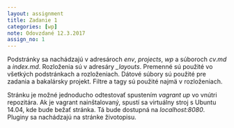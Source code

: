 ```yaml
---
layout: assignment
title: Zadanie 1
categories: [wp]
note: Odovzdané 12.3.2017
assign_no: 1
---
```


Podstránky sa nachádzajú v adresároch <i>env</i>, <i>projects</i>, <i>wp</i> a súboroch <i>cv.md</i> a <i>index.md</i>. Rozloženia sú v adresáry <i>_layouts</i>. Premenné sú použité vo všetkých podstránkach a rozloženiach. Dátové súbory sú použité pre zadania a bakalársky projekt. Filtre a tagy sú použité najmä v rozloženiach.

Stránku je možné jednoducho odtestovať spustením <i>vagrant up</i> vo vnútri repozitára. Ak je vagrant nainštalovaný, spustí sa virtuálny stroj s Ubuntu 14.04, kde bude bežať stránka. Tá bude dostupná na <i>localhost:8080</i>. Pluginy sa nachádzajú na stránke životopisu.
